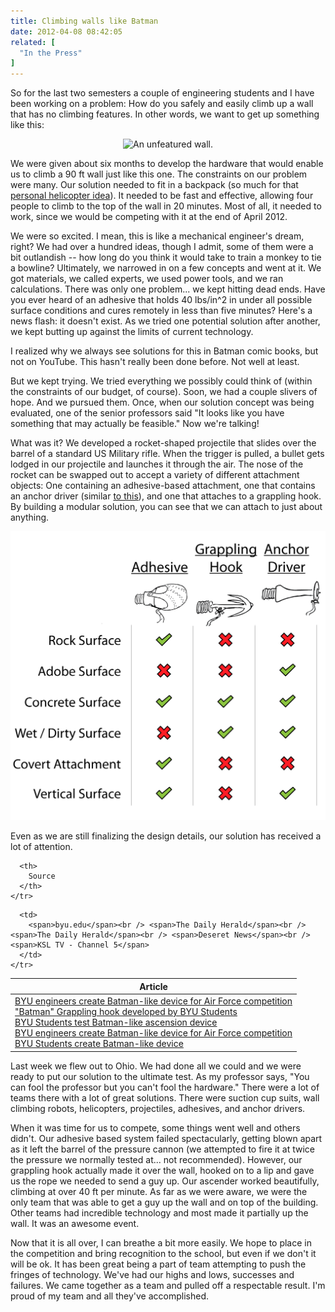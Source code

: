 ```yaml
---
title: Climbing walls like Batman
date: 2012-04-08 08:42:05
related: [
  "In the Press"
]
---
```


So for the last two semesters a couple of engineering students and I have been working on a problem: How do you safely and easily climb up a wall that has no climbing features. In other words, we want to get up something like this:

<p style="text-align: center;">
  <img alt="An unfeatured wall." src="/assets/images/plain_wall.jpg" />
</p>

We were given about six months to develop the hardware that would enable us to climb a 90 ft wall just like this one. The constraints on our problem were many. Our solution needed to fit in a backpack (so much for that [personal helicopter idea](http://www.youtube.com/watch?v=U_QOLk1V7sw)). It needed to be fast and effective, allowing four people to climb to the top of the wall in 20 minutes. Most of all, it needed to work, since we would be competing with it at the end of April 2012.

We were so excited. I mean, this is like a mechanical engineer's dream, right? We had over a hundred ideas, though I admit, some of them were a bit outlandish -- how long do you think it would take to train a monkey to tie a bowline? Ultimately, we narrowed in on a few concepts and went at it. We got materials, we called experts, we used power tools, and we ran calculations. There was only one problem... we kept hitting dead ends. Have you ever heard of an adhesive that holds 40 lbs/in^2 in under all possible surface conditions and cures remotely in less than five minutes? Here's a news flash: it doesn't exist. As we tried one potential solution after another, we kept butting up against the limits of current technology.

I realized why we always see solutions for this in Batman comic books, but not on YouTube. This hasn't really been done before. Not well at least.

But we kept trying. We tried everything we possibly could think of (within the constraints of our budget, of course). Soon, we had a couple slivers of hope. And we pursued them. Once, when our solution concept was being evaluated, one of the senior professors said "It looks like you have something that may actually be feasible." Now we're talking!

What was it? We developed a rocket-shaped projectile that slides over the barrel of a standard US Military rifle. When the trigger is pulled, a bullet gets lodged in our projectile and launches it through the air. The nose of the rocket can be swapped out to accept a variety of different attachment objects: One containing an adhesive-based attachment, one that contains an anchor driver (similar <a href="http://www.youtube.com/watch?v=MD-yAjSPgwU" title="minus the awful techno...">to this</a>), and one that attaches to a grappling hook. By building a modular solution, you can see that we can attach to just about anything.

![Comparison table between different wall attachment approaches](/assets/images/attachment-comparison.png)

Even as we are still finalizing the design details, our solution has received a lot of attention.

<table>
  <thead>
    <tr>
      <th>
        Article
      </th>

      <th>
        Source
      </th>
    </tr>
  </thead>

  <tbody>
    <tr>
      <td>
        <a href="http://news.byu.edu/archive12-apr-batmancapstone.aspx" target="_blank" rel="noopener noreferrer" title="This was promoted to BYU's home page">BYU engineers create Batman-like device for Air Force competition</a><br /> <a href="http://www.heraldextra.com/college/byu/batman-grappling-hook-developed-by-byu-students/vmix_57a884cc-85a0-11e1-b5e2-001a4bcf887a.html" target="_blank" rel="noopener noreferrer">"Batman" Grappling hook developed by BYU Students</a><br /> <a href="http://www.heraldextra.com/news/local/education/college/byu-students-test-batman-like-ascension-device/article_a854d343-f6cf-5e90-91b9-9982021c316d.html" target="_blank" rel="noopener noreferrer">BYU Students test Batman-like ascension device</a><br /> <a href="http://www.deseretnews.com/article/765568569/Photo-gallery-BYU-engineers-create-Batman-like-device-for-Air-Force-competition.html" target="_blank" rel="noopener noreferrer">BYU engineers create Batman-like device for Air Force competition</a><br /> <a href="http://www.ksl.com/?nid=148&sid=20030381" target="_blank" rel="noopener noreferrer" title="This story was on the 6 o'clock news">BYU Students create Batman-like device</a>
      </td>

      <td>
        <span>byu.edu</span><br /> <span>The Daily Herald</span><br /> <span>The Daily Herald</span><br /> <span>Deseret News</span><br /> <span>KSL TV - Channel 5</span>
      </td>
    </tr>
  </tbody>
</table>

Last week we flew out to Ohio. We had done all we could and we were ready to put our solution to the ultimate test. As my professor says, "You can fool the professor but you can't fool the hardware." There were a lot of teams there with a lot of great solutions. There were suction cup suits, wall climbing robots, helicopters, projectiles, adhesives, and anchor drivers.

When it was time for us to compete, some things went well and others didn't. Our adhesive based system failed spectacularly, getting blown apart as it left the barrel of the pressure cannon (we attempted to fire it at twice the pressure we normally tested at... not recommended). However, our grappling hook actually made it over the wall, hooked on to a lip and gave us the rope we needed to send a guy up. Our ascender worked beautifully, climbing at over 40 ft per minute. As far as we were aware, we were the only team that was able to get a guy up the wall and on top of the building. Other teams had incredible technology and most made it partially up the wall. It was an awesome event.

Now that it is all over, I can breathe a bit more easily. We hope to place in the competition and bring recognition to the school, but even if we don't it will be ok. It has been great being a part of team attempting to push the fringes of technology. We've had our highs and lows, successes and failures. We came together as a team and pulled off a respectable result. I'm proud of my team and all they've accomplished.

 
